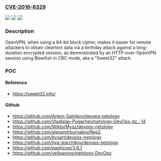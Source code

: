 ### [CVE-2016-6329](https://cve.mitre.org/cgi-bin/cvename.cgi?name=CVE-2016-6329)
![](https://img.shields.io/static/v1?label=Product&message=n%2Fa&color=blue)
![](https://img.shields.io/static/v1?label=Version&message=n%2Fa&color=blue)
![](https://img.shields.io/static/v1?label=Vulnerability&message=n%2Fa&color=brighgreen)

### Description

OpenVPN, when using a 64-bit block cipher, makes it easier for remote attackers to obtain cleartext data via a birthday attack against a long-duration encrypted session, as demonstrated by an HTTP-over-OpenVPN session using Blowfish in CBC mode, aka a "Sweet32" attack.

### POC

#### Reference
- https://sweet32.info/

#### Github
- https://github.com/Artem-Salnikov/devops-netology
- https://github.com/Vladislav-Pugachev/netology-DevOps-dz_-14
- https://github.com/WiktorMysz/devops-netology
- https://github.com/alexandrburyakov/Rep2
- https://github.com/bysart/devops-netology
- https://github.com/ilya-starchikov/devops-netology
- https://github.com/pashicop/3.9_1
- https://github.com/yellownine/netology-DevOps

